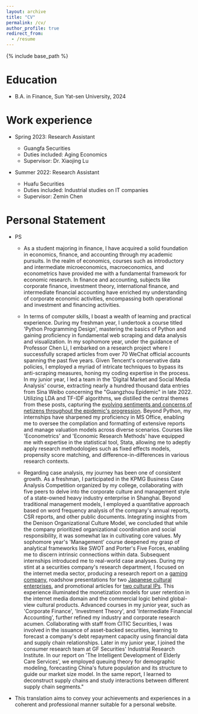 ```yaml
---
layout: archive
title: "CV"
permalink: /cv/
author_profile: true
redirect_from:
  - /resume
---
```


{% include base_path %}

Education
======
* B.A. in Finance, Sun Yat-sen University, 2024


Work experience
======
* Spring 2023: Research Assistant
  * Guangfa Securities
  * Duties included: Aging Economics
  * Supervisor: Dr. Xiaojing Lu

* Summer 2022: Research Assistant
  * Huafu Securities
  * Duties included: Industrial studies on IT companies
  * Supervisor: Zemin Chen

Personal Statement
======
* PS
  * As a student majoring in finance, I have acquired a solid foundation in economics, finance, and accounting through my academic pursuits. In the realm of economics, courses such as introductory and intermediate microeconomics, macroeconomics, and econometrics have provided me with a fundamental framework for economic research. In finance and accounting, subjects like corporate finance, investment theory, international finance, and intermediate financial accounting have enriched my understanding of corporate economic activities, encompassing both operational and investment and financing activities.

  * In terms of computer skills, I boast a wealth of learning and practical experience. During my freshman year, I undertook a course titled 'Python Programming Design', mastering the basics of Python and gaining proficiency in fundamental web scraping and data analysis and visualization. In my sophomore year, under the guidance of Professor Chen Li, I embarked on a research project where I successfully scraped articles from over 70 WeChat official accounts spanning the past five years. Given Tencent's conservative data policies, I employed a myriad of intricate techniques to bypass its anti-scraping measures, honing my coding expertise in the process. In my junior year, I led a team in the 'Digital Market and Social Media Analysis' course, extracting nearly a hundred thousand data entries from Sina Weibo concerning the "Guangzhou Epidemic" in late 2022. Utilizing LDA and TF-IDF algorithms, we distilled the central themes from these posts, capturing the [evolving sentiments and concerns of netizens throughout the epidemic's progression](https://kdocs.cn/l/cuPOxx6HCtAP). Beyond Python, my internships have sharpened my proficiency in MS Office, enabling me to oversee the compilation and formatting of extensive reports and manage valuation models across diverse scenarios. Courses like 'Econometrics' and 'Economic Research Methods' have equipped me with expertise in the statistical tool, Stata, allowing me to adeptly apply research methodologies such as fixed effects models, propensity score matching, and difference-in-differences in various research contexts.

  * Regarding case analysis, my journey has been one of consistent growth. As a freshman, I participated in the KPMG Business Case Analysis Competition organized by my college, collaborating with five peers to delve into the corporate culture and management style of a state-owned heavy industry enterprise in Shanghai. Beyond traditional management models, I employed a quantitative approach based on word frequency analysis of the company's annual reports, CSR reports, and other public documents. Integrating insights from the Denison Organizational Culture Model, we concluded that while the company prioritized organizational coordination and social responsibility, it was somewhat lax in cultivating core values. My sophomore year's 'Management' course deepened my grasp of analytical frameworks like SWOT and Porter's Five Forces, enabling me to discern intrinsic connections within data. Subsequent internships introduced me to real-world case analyses. During my stint at a securities company's research department, I focused on the internet media sector, producing a research report on a [gaming company](https://kdocs.cn/l/ceX6q70U2CT6), roadshow presentations for two [Japanese cultural enterprises](https://mp.weixin.qq.com/s/6aBKOu-omC5KY48NB__aeQ), and promotional articles for [two cultural IPs](https://mp.weixin.qq.com/s/MY--ARgKvMI3pk86OkWB-g). This experience illuminated the monetization models for user retention in the internet media domain and the commercial logic behind global-view cultural products. Advanced courses in my junior year, such as 'Corporate Finance', 'Investment Theory', and 'Intermediate Financial Accounting', further refined my industry and corporate research acumen. Collaborating with staff from CITIC Securities, I was involved in the issuance of asset-backed securities, learning to forecast a company's debt repayment capacity using financial data and supply chain relationships. Later in my junior year, I joined the consumer research team at GF Securities' Industrial Research Institute. In our report on 'The Intelligent Development of Elderly Care Services', we employed queuing theory for demographic modeling, forecasting China's future population and its structure to guide our market size model. In the same report, I learned to deconstruct supply chains and study interactions between different supply chain segments."

* This translation aims to convey your achievements and experiences in a coherent and professional manner suitable for a personal website.


<!--
Skills
======
* Skill 1
* Skill 2
  * Sub-skill 2.1
  * Sub-skill 2.2
  * Sub-skill 2.3
* Skill 3

Publications
======
  <ul>{% for post in site.publications %}
    {% include archive-single-cv.html %}
  {% endfor %}</ul>
  
Talks
======
  <ul>{% for post in site.talks %}
    {% include archive-single-talk-cv.html %}
  {% endfor %}</ul>
  
Teaching
======
  <ul>{% for post in site.teaching %}
    {% include archive-single-cv.html %}
  {% endfor %}</ul>
  
Service and leadership
======
* Currently signed in to 43 different slack teams
-->